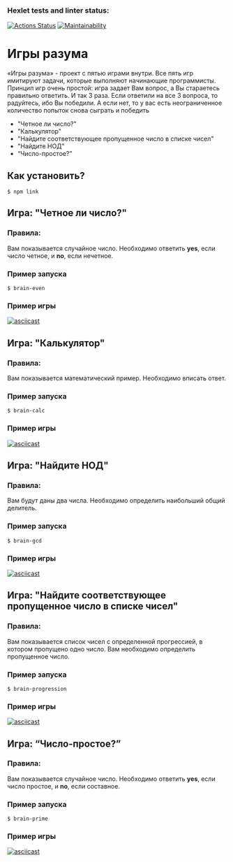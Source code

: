 ### Hexlet tests and linter status:
[![Actions Status](https://github.com/Odilbek-Arziev/frontend-project-44/workflows/hexlet-check/badge.svg)](https://github.com/Odilbek-Arziev/frontend-project-44/actions)
[![Maintainability](https://api.codeclimate.com/v1/badges/60b42a66f28527f66963/maintainability)](https://codeclimate.com/github/Odilbek-Arziev/frontend-project-44/maintainability)

# Игры разума

«Игры разума» - проект с пятью играми внутри. Все пять игр имитируют задачи, которые выполняют начинающие программисты. Принцип игр очень простой: игра задает Вам вопрос, а Вы стараетесь правильно ответить. И так 3 раза. Если ответили на все 3 вопроса, то радуйтесь, ибо Вы победили. А если нет, то у вас есть неограниченное количество попыток снова сыграть и победить 

- "Четное ли число?"
- "Калькулятор" 
- "Найдите соответствующее пропущенное число в списке чисел"
- "Найдите НОД"
- “Число-простое?”

## Как установить?

```
$ npm link 
```

## Игра: "Четное ли число?"
### Правила:
Вам показывается случайное число. Необходимо ответить **yes**, если число четное, и **no**, если нечетное.
### Пример запуска
```
$ brain-even
```  
### Пример игры
[![asciicast](https://asciinema.org/a/a2LYpLxs2GQGD5ymk9MS16awJ.svg)](https://asciinema.org/a/a2LYpLxs2GQGD5ymk9MS16awJ)



## Игра: "Калькулятор" 
### Правила:
Вам показывается математический пример. Необходимо вписать ответ.

### Пример запуска
```
$ brain-calc
```  
### Пример игры
[![asciicast](https://asciinema.org/a/yCY2jVlr3YfikUcQfGrur9k40.svg)](https://asciinema.org/a/yCY2jVlr3YfikUcQfGrur9k40)


## Игра: "Найдите НОД"
### Правила:
Вам будут даны два числа. Необходимо определить наибольший общий делитель.

### Пример запуска
```
$ brain-gcd
``` 
### Пример игры
[![asciicast](https://asciinema.org/a/21C91BdY80oaUcNv9xnYTnNfC.svg)](https://asciinema.org/a/21C91BdY80oaUcNv9xnYTnNfC)



## Игра: "Найдите соответствующее пропущенное число в списке чисел"
### Правила:
Вам показывается список чисел с определенной прогрессией, в котором пропущено одно число. Вам необходимо определить пропущенное число.

### Пример запуска
```
$ brain-progression
```  
### Пример игры
[![asciicast](https://asciinema.org/a/0kbVo060Vrbi4eUppL5x5Zcip.svg)](https://asciinema.org/a/0kbVo060Vrbi4eUppL5x5Zcip)



## Игра: “Число-простое?”
### Правила:
Вам показывается случайное число. Необходимо ответить **yes**, если число простое, и **no**, если составное.

### Пример запуска
```
$ brain-prime
```  
### Пример игры
[![asciicast](https://asciinema.org/a/Ne6sHBU5hYffBHgyc1q6m7DCX.svg)](https://asciinema.org/a/Ne6sHBU5hYffBHgyc1q6m7DCX)





















